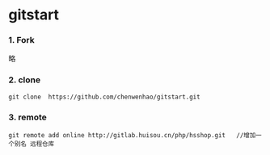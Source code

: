 # gitstart
### 1. Fork 
略
### 2. clone
```shell
git clone  https://github.com/chenwenhao/gitstart.git
```

### 3. remote
```shell
git remote add online http://gitlab.huisou.cn/php/hsshop.git   //增加一个别名 远程仓库
```


